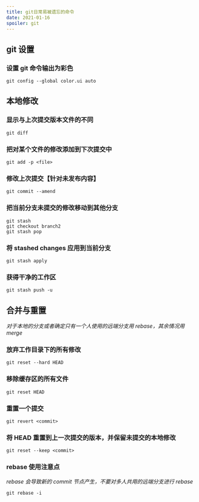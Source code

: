 ```yaml
---
title: git日常易被遗忘的命令
date: 2021-01-16
spoiler: git
---
```


## git 设置

### 设置 git 命令输出为彩色

```git
git config --global color.ui auto
```

## 本地修改

### 显示与上次提交版本文件的不同

```git
git diff
```

### 把对某个文件的修改添加到下次提交中

```git
git add -p <file>
```

### 修改上次提交【针对未发布内容】

```git
git commit --amend
```

### 把当前分支未提交的修改移动到其他分支

```git
git stash
git checkout branch2
git stash pop
```

### 将 stashed changes 应用到当前分支

```git
git stash apply
```

### 获得干净的工作区

```git
git stash push -u
```

## 合并与重置

_对于本地的分支或者确定只有一个人使用的远端分支用 rebase，其余情况用 merge_

### 放弃工作目录下的所有修改

```git
git reset --hard HEAD
```

### 移除缓存区的所有文件

```git
git reset HEAD
```

### 重置一个提交

```git
git revert <commit>
```

### 将 HEAD 重置到上一次提交的版本，并保留未提交的本地修改

```git
git reset --keep <commit>
```

### rebase 使用注意点

_rebase 会导致新的 commit 节点产生，不要对多人共用的远端分支进行 rebase_

```git
git rebase -i
```
